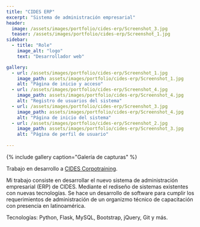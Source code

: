 ```yaml
---
title: "CIDES ERP"
excerpt: "Sistema de administración empresarial"
header:
  image: /assets/images/portfolio/cides-erp/Screenshot_3.jpg
  teaser: /assets/images/portfolio/cides-erp/Screenshot_1.jpg
sidebar:
  - title: "Role"    
    image_alt: "logo"
    text: "Desarrollador web"

gallery:
  - url: /assets/images/portfolio/cides-erp/Screenshot_1.jpg
    image_path: assets/images/portfolio/cides-erp/Screenshot_1.jpg
    alt: "Página de inicio y acceso"
  - url: /assets/images/portfolio/cides-erp/Screenshot_4.jpg
    image_path: assets/images/portfolio/cides-erp/Screenshot_4.jpg
    alt: "Registro de usuarios del sistema"
  - url: /assets/images/portfolio/cides-erp/Screenshot_3.jpg
    image_path: assets/images/portfolio/cides-erp/Screenshot_4.jpg
    alt: "Página de inicio del sistema"
  - url: /assets/images/portfolio/cides-erp/Screenshot_2.jpg
    image_path: assets/images/portfolio/cides-erp/Screenshot_3.jpg
    alt: "Página de perfil de usuario"
  
---
```


{% include gallery caption="Galería de capturas" %}

Trabajo en desarrollo a [CIDES Corpotraining](https://www.cides.com/). 

Mi trabajo consiste en desarrollar el nuevo sistema de administración empresarial (ERP) de CIDES. Mediante el rediseño de sistemas existentes con nuevas tecnologías. Se hace un desarrollo de software para cumplir los requerimientos de administración de un organizmo técnico de capacitación con presencia en latinoamérica. 

Tecnologías: Python, Flask, MySQL, Bootstrap, jQuery, Git y más. 




